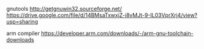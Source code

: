 gnutools http://getgnuwin32.sourceforge.net/ https://drive.google.com/file/d/14BMsaTxwxjZ-i8vMJt-9-IL03VprXrj4/view?usp=sharing

arm compiler https://developer.arm.com/downloads/-/arm-gnu-toolchain-downloads

